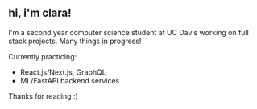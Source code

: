 ## hi, i'm clara!
I'm a second year computer science student at UC Davis working on full stack projects. Many things in progress!

Currently practicing:
- React.js/Next.js, GraphQL
- ML/FastAPI backend services

Thanks for reading :)
